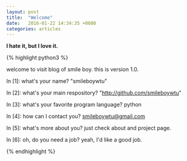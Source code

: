 ```yaml
---
layout: post
title:  "Welcome"
date:   2016-01-22 14:34:35 +0800
categories: articles
---
```


**I hate it, but I love it.**

{% highlight python3 %}

welcome to visit blog of smile boy.
this is version 1.0.

In [1]: what's your name?
"smileboywtu"

In [2]: what's your main respository?
"http://github.com/smileboywtu"

In [3]: what's your favorite program language?
python

In [4]: how can I contact you?
smileboywtu@gmail.com

In [5]: what's more about you?
just check about and project page.

In [6]: oh, do you need a job?
yeah, I'd like a good job.

{% endhighlight %}
